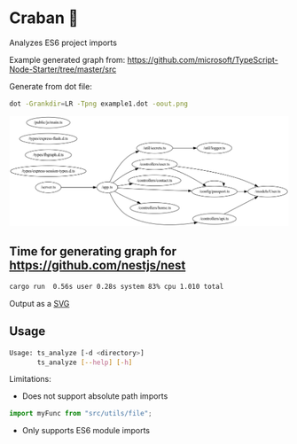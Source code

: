 # Craban 🦀

Analyzes ES6 project imports

Example generated graph from: <https://github.com/microsoft/TypeScript-Node-Starter/tree/master/src>

Generate from dot file:

```bash
dot -Grankdir=LR -Tpng example1.dot -oout.png
```

![Example](./img/out.png)

## Time for generating graph for <https://github.com/nestjs/nest>

```bash
cargo run  0.56s user 0.28s system 83% cpu 1.010 total
```

Output as a [SVG](https://www.figma.com/file/OAyJnZ5Pr0c6jnl5IxQmJd/Untitled?node-id=1%3A2&t=fBY2qmekHhwzRFq9-1)

## Usage

```bash
Usage: ts_analyze [-d <directory>]
       ts_analyze [--help] [-h]
```

Limitations:

- Does not support absolute path imports

```typescript
import myFunc from "src/utils/file";
```

- Only supports ES6 module imports
